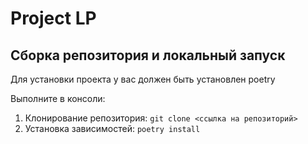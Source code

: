 # Project LP

## Сборка репозитория и локальный запуск
Для установки проекта у вас должен быть установлен poetry

Выполните в консоли:
  1. Клонирование репозитория: `git clone <ссылка на репозиторий>`
  2. Установка зависимостей: `poetry install`
